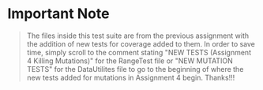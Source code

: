 # Important Note

> The files inside this test suite are from the previous assignment with the addition of new tests for coverage added to them. In order to save time, simply scroll to the comment stating "NEW TESTS (Assignment 4 Killing Mutations)" for the RangeTest file or "NEW MUTATION TESTS" for the DataUtilites file to go to the beginning of where the new tests added for mutations in Assignment 4 begin. Thanks!!!